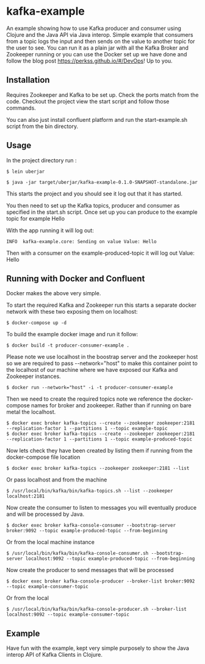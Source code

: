 # kafka-example

An example showing how to use Kafka producer and consumer using Clojure and the Java API via Java interop. Simple example that consumers from a topic logs the input and then sends on the value to another topic for the user to see. You can run it as a plain jar with all the Kafka Broker and Zookeeper running or you can use the Docker set up we have done and follow the blog post https://perkss.github.io/#/DevOps! Up to you.

## Installation

Requires Zookeeper and Kafka to be set up. Check the ports match from the code.
Checkout the project view the start script and follow those commands.

You can also just install confluent platform and run the start-example.sh script from the bin directory.

## Usage

In the project directory run :

    $ lein uberjar

    $ java -jar target/uberjar/kafka-example-0.1.0-SNAPSHOT-standalone.jar

This starts the project and you should see it log out that it has started.

You then need to set up the Kafka topics, producer and consumer as specified in the start.sh script. Once set up you can produce to the example topic for example Hello

With the app running it will log out:

    INFO  kafka-example.core: Sending on value Value: Hello

Then with a consumer on the example-produced-topic it will log out Value: Hello

## Running with Docker and Confluent

Docker makes the above very simple.

To start the required Kafka and Zookeeper run this starts a separate docker network with these two exposing them on localhost:
    
    $ docker-compose up -d
    
To build the example docker image and run it follow:
    
    $ docker build -t producer-consumer-example .

Please note we use localhost in the boostrap server and the zookeeper host so we are required to pass --network="host" to make this container point to the localhost of our machine where we have exposed our Kafka and Zookeeper instances.

    $ docker run --network="host" -i -t producer-consumer-example
  
Then we need to create the required topics note we reference the docker-compose names for broker and zookeeper. Rather than if running on bare metal the localhost.

    $ docker exec broker kafka-topics --create --zookeeper zookeeper:2181 --replication-factor 1 --partitions 1 --topic example-topic
    $ docker exec broker kafka-topics --create --zookeeper zookeeper:2181 --replication-factor 1 --partitions 1 --topic example-produced-topic
    
Now lets check they have been created by listing them if running from the docker-compose file location

    $ docker exec broker kafka-topics --zookeeper zookeeper:2181 --list
    
Or pass localhost and from the machine

    $ /usr/local/bin/kafka/bin/kafka-topics.sh --list --zookeeper localhost:2181
    
Now create the consumer to listen to messages you will eventually produce and will be processed by Java.

    $ docker exec broker kafka-console-consumer --bootstrap-server broker:9092 --topic example-produced-topic --from-beginning

Or from the local machine instance

    $ /usr/local/bin/kafka/bin/kafka-console-consumer.sh --bootstrap-server localhost:9092 --topic example-produced-topic --from-beginning
    
Now create the producer to send messages that will be processed

    $ docker exec broker kafka-console-producer --broker-list broker:9092 --topic example-consumer-topic
    
Or from the local

    $ /usr/local/bin/kafka/bin/kafka-console-producer.sh --broker-list localhost:9092 --topic example-consumer-topic
        

## Example

Have fun with the example, kept very simple purposely to show the Java interop API of Kafka Clients in Clojure.
